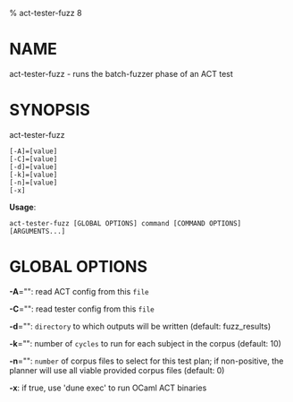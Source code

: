 % act-tester-fuzz 8

# NAME

act-tester-fuzz - runs the batch-fuzzer phase of an ACT test

# SYNOPSIS

act-tester-fuzz

```
[-A]=[value]
[-C]=[value]
[-d]=[value]
[-k]=[value]
[-n]=[value]
[-x]
```

**Usage**:

```
act-tester-fuzz [GLOBAL OPTIONS] command [COMMAND OPTIONS] [ARGUMENTS...]
```

# GLOBAL OPTIONS

**-A**="": read ACT config from this `file`

**-C**="": read tester config from this `file`

**-d**="": `directory` to which outputs will be written (default: fuzz_results)

**-k**="": number of `cycles` to run for each subject in the corpus (default: 10)

**-n**="": `number` of corpus files to select for this test plan;
if non-positive, the planner will use all viable provided corpus files (default: 0)

**-x**: if true, use 'dune exec' to run OCaml ACT binaries

